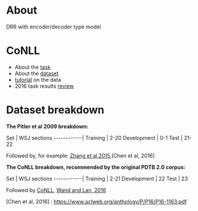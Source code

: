 # About

DRR with encoder/decoder type model

# CoNLL
- About the [task](http://www.cs.brandeis.edu/~clp/conll16st/intro.html)
- About the [dataset](http://www.cs.brandeis.edu/~clp/conll16st/dataset.html)
- [tutorial](http://nbviewer.jupyter.org/github/attapol/conll16st/blob/master/tutorial/tutorial.ipynb) on the data
- 2016 task results [review](http://www.aclweb.org/anthology/K/K16/K16-2.pdf#page=26)

# Dataset breakdown

**The Pitler et al 2009 breakdown:**

Set         | WSJ sections
------------|
Training    | 2-20
Development | 0-1
Test        | 21-22

Followed by, for example: [Zhang et al 2015](http://www.anthology.aclweb.org/D/D15/D15-1266.pdf),[Chen et al, 2016]


**The CoNLL breakdown, recommended by the original PDTB 2.0 corpus:**

Set         | WSJ sections
------------|
Training    | 2-21
Development | 22
Test        | 23

Followed by [CoNLL](http://www.aclweb.org/anthology/K/K16/K16-2.pdf#page=11), [Wand and Lan, 2016](https://www.aclweb.org/anthology/K/K16/K16-2.pdf#page=43)

[Chen et al, 2016] : https://www.aclweb.org/anthology/P/P16/P16-1163.pdf
